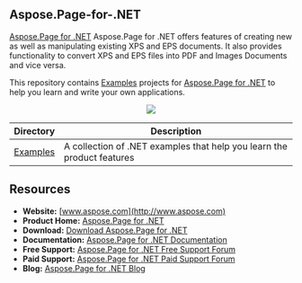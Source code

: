 ## Aspose.Page-for-.NET

[Aspose.Page for .NET](http://https://products.aspose.com/page/net) Aspose.Page for .NET offers features of creating new as well as manipulating existing XPS and EPS documents. It also provides functionality to convert XPS and EPS files into PDF and Images Documents and vice versa.

This repository contains [Examples](Examples) projects for [Aspose.Page for .NET](http://https://products.aspose.com/page/net) to help you learn and write your own applications.

<p align="center">

  <a title="Download complete Aspose.Page for .NET source code" href="https://github.com/aspose-page/Aspose.Page-for-.NET/archive/master.zip">
	<img src="https://raw.github.com/AsposeExamples/java-examples-dashboard/master/images/downloadZip-Button-Large.png" />
  </a>
</p>

Directory | Description
--------- | -----------
[Examples](Examples)  | A collection of .NET examples that help you learn the product features

## Resources

+ **Website:** [www.aspose.com](http://www.aspose.com)
+ **Product Home:** [Aspose.Page for .NET](https://products.aspose.com/page/net)
+ **Download:** [Download Aspose.Page for .NET](https://www.nuget.org/packages/Aspose.Page/)
+ **Documentation:** [Aspose.Page for .NET Documentation](https://docs.aspose.com/display/pagenet/Home)
+ **Free Support:** [Aspose.Page for .NET Free Support Forum](https://forum.aspose.com/c/page)
+ **Paid Support:** [Aspose.Page for .NET Paid Support Forum](https://helpdesk.aspose.com/)
+ **Blog:** [Aspose.Page for .NET Blog](https://blog.aspose.com/category/aspose-products/aspose-page-product-family/)
